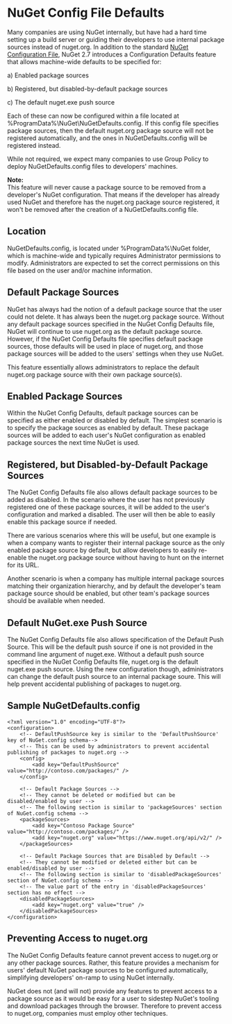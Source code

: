 ﻿# NuGet Config File Defaults

Many companies are using NuGet internally, but have had a hard time setting up a build server or guiding their developers to use internal package sources instead of nuget.org. In addition to the standard [NuGet Configuration File](), NuGet 2.7 introduces a Configuration Defaults feature that allows machine-wide defaults to be specified for:

a) Enabled package sources

b) Registered, but disabled-by-default package sources

c) The default nuget.exe push source

Each of these can now be configured within a file located at %ProgramData%\NuGet\NuGetDefaults.config. If this config file specifies package sources, then the default nuget.org package source will not be registered automatically, and the ones in NuGetDefaults.config will be registered instead.

While not required, we expect many companies to use Group Policy to deploy NuGetDefaults.config files to developers' machines.

<div class="block-callout-info">
    <strong>Note:</strong><br>
    This feature will never cause a package source to be removed from a developer's NuGet configuration. That means if the developer has already used NuGet and therefore has the nuget.org package source registered, it won't be removed after the creation of a NuGetDefaults.config file.
</div>

## Location

 NuGetDefaults.config, is located under %ProgramData%\NuGet folder, which is machine-wide and typically requires Administrator permissions to modify. Administrators are expected to set the correct permissions on this file based on the user and/or machine information.

## Default Package Sources

NuGet has always had the notion of a default package source that the user could not delete. It has always been the nuget.org package source. Without any default package sources specified in the NuGet Config Defaults file, NuGet will continue to use nuget.org as the default package source. However, if the NuGet Config Defaults file specifies default package sources, those defaults will be used in place of nuget.org, and those package sources will be added to the users' settings when they use NuGet.

This feature essentially allows administrators to replace the default nuget.org package source with their own package source(s).

## Enabled Package Sources

Within the NuGet Config Defaults, default package sources can be specified as either enabled or disabled by default. The simplest scenario is to specify the package sources as enabled by default. These package sources will be added to each user's NuGet configuration as enabled package sources the next time NuGet is used.

## Registered, but Disabled-by-Default Package Sources

The NuGet Config Defaults file also allows default package sources to be added as disabled. In the scenario where the user has not previously registered one of these package sources, it will be added to the user's configuration and marked a disabled. The user will then be able to easily enable this package source if needed.

There are various scenarios where this will be useful, but one example is when a company wants to register their internal package source as the only enabled package source by default, but allow developers to easily re-enable the nuget.org package source without having to hunt on the internet for its URL. 

Another scenario is when a company has multiple internal package sources matching their organization hierarchy, and by default the developer's team package source should be enabled, but other team's package sources should be available when needed.

## Default NuGet.exe Push Source

The NuGet Config Defaults file also allows specification of the Default Push Source. This will be the default push source if one is not provided in the command line argument of nuget.exe. Without a default push source specified in the NuGet Config Defaults file, nuget.org is the default nuget.exe push source. Using the new configuration though, administrators can change the default push source to an internal package soure. This will help prevent accidental publishing of packages to nuget.org.

## Sample NuGetDefaults.config

	<?xml version="1.0" encoding="UTF-8"?>
	<configuration>
		<!-- DefaultPushSource key is similar to the 'DefaultPushSource' key of NuGet.config schema-->
		<!-- This can be used by administrators to prevent accidental publishing of packages to nuget.org -->
		<config>
			<add key="DefaultPushSource" value="http://contoso.com/packages/" />
		</config>
	
		<!-- Default Package Sources -->
		<!-- They cannot be deleted or modified but can be disabled/enabled by user -->
		<!-- The following section is similar to 'packageSources' section of NuGet.config schema -->
		<packageSources>
			<add key="Contoso Package Source" value="http://contoso.com/packages/" />
			<add key="nuget.org" value="https://www.nuget.org/api/v2/" />
		</packageSources>

		<!-- Default Package Sources that are Disabled by Default -->
		<!-- They cannot be modified or deleted either but can be enabled/disabled by user -->
		<!-- The following section is similar to 'disabledPackageSources' section of NuGet.config schema -->
		<!-- The value part of the entry in 'disabledPackageSources' section has no effect -->
		<disabledPackageSources>
			<add key="nuget.org" value="true" />
		</disabledPackageSources>
	</configuration>

## Preventing Access to nuget.org

The NuGet Config Defaults feature cannot prevent access to nuget.org or any other package sources. Rather, this feature provides a mechanism for users' default NuGet package sources to be configured automatically, simplifying developers' on-ramp to using NuGet internally.

NuGet does not (and will not) provide any features to prevent access to a package source as it would be easy for a user to sidestep NuGet's tooling and download packages through the browser. Therefore to prevent access to nuget.org, companies must employ other techniques.
